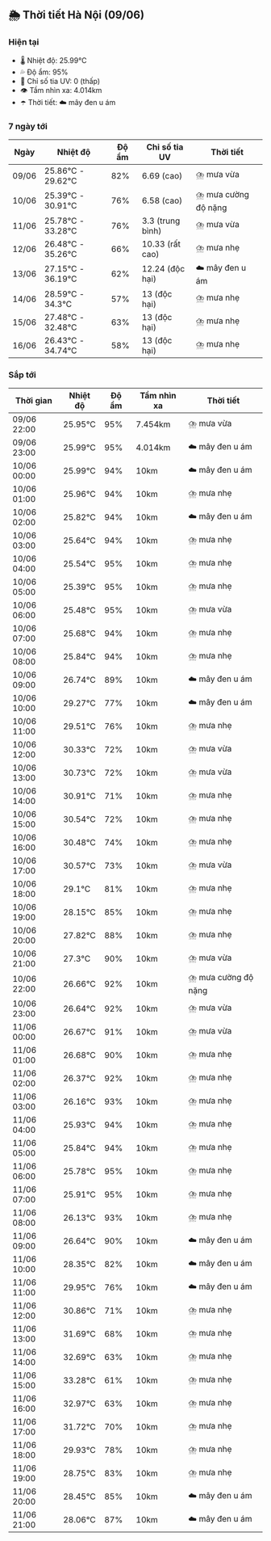 ## 🌦️ Thời tiết Hà Nội (09/06)

### Hiện tại

- 🌡️ Nhiệt độ: 25.99℃
- 💦 Độ ẩm: 95%
- 🌟 Chỉ số tia UV: 0 (thấp)
- 👁️ Tầm nhìn xa: 4.014km
- ☂️ Thời tiết: ☁️ mây đen u ám

### 7 ngày tới

| Ngày | Nhiệt độ | Độ ẩm | Chỉ số tia UV | Thời tiết |
| --- | --- | --- | --- | --- |
| 09/06 | 25.86℃ - 29.62℃ | 82% | 6.69 (cao) | ⛈️ mưa vừa |
| 10/06 | 25.39℃ - 30.91℃ | 76% | 6.58 (cao) | ⛈️ mưa cường độ nặng |
| 11/06 | 25.78℃ - 33.28℃ | 76% | 3.3 (trung bình) | ⛈️ mưa vừa |
| 12/06 | 26.48℃ - 35.26℃ | 66% | 10.33 (rất cao) | ⛈️ mưa nhẹ |
| 13/06 | 27.15℃ - 36.19℃ | 62% | 12.24 (độc hại) | ☁️ mây đen u ám |
| 14/06 | 28.59℃ - 34.3℃ | 57% | 13 (độc hại) | ⛈️ mưa nhẹ |
| 15/06 | 27.48℃ - 32.48℃ | 63% | 13 (độc hại) | ⛈️ mưa nhẹ |
| 16/06 | 26.43℃ - 34.74℃ | 58% | 13 (độc hại) | ⛈️ mưa nhẹ |

### Sắp tới

| Thời gian | Nhiệt độ | Độ ẩm | Tầm nhìn xa | Thời tiết |
| --- | --- | --- | --- | --- |
| 09/06 22:00 | 25.95℃ | 95% | 7.454km | ⛈️ mưa vừa |
| 09/06 23:00 | 25.99℃ | 95% | 4.014km | ☁️ mây đen u ám |
| 10/06 00:00 | 25.99℃ | 94% | 10km | ☁️ mây đen u ám |
| 10/06 01:00 | 25.96℃ | 94% | 10km | ⛈️ mưa nhẹ |
| 10/06 02:00 | 25.82℃ | 94% | 10km | ☁️ mây đen u ám |
| 10/06 03:00 | 25.64℃ | 94% | 10km | ⛈️ mưa nhẹ |
| 10/06 04:00 | 25.54℃ | 95% | 10km | ⛈️ mưa nhẹ |
| 10/06 05:00 | 25.39℃ | 95% | 10km | ⛈️ mưa nhẹ |
| 10/06 06:00 | 25.48℃ | 95% | 10km | ⛈️ mưa vừa |
| 10/06 07:00 | 25.68℃ | 94% | 10km | ⛈️ mưa nhẹ |
| 10/06 08:00 | 25.84℃ | 94% | 10km | ⛈️ mưa nhẹ |
| 10/06 09:00 | 26.74℃ | 89% | 10km | ☁️ mây đen u ám |
| 10/06 10:00 | 29.27℃ | 77% | 10km | ☁️ mây đen u ám |
| 10/06 11:00 | 29.51℃ | 76% | 10km | ⛈️ mưa nhẹ |
| 10/06 12:00 | 30.33℃ | 72% | 10km | ⛈️ mưa vừa |
| 10/06 13:00 | 30.73℃ | 72% | 10km | ⛈️ mưa vừa |
| 10/06 14:00 | 30.91℃ | 71% | 10km | ⛈️ mưa nhẹ |
| 10/06 15:00 | 30.54℃ | 72% | 10km | ⛈️ mưa nhẹ |
| 10/06 16:00 | 30.48℃ | 74% | 10km | ⛈️ mưa nhẹ |
| 10/06 17:00 | 30.57℃ | 73% | 10km | ⛈️ mưa vừa |
| 10/06 18:00 | 29.1℃ | 81% | 10km | ⛈️ mưa nhẹ |
| 10/06 19:00 | 28.15℃ | 85% | 10km | ⛈️ mưa nhẹ |
| 10/06 20:00 | 27.82℃ | 88% | 10km | ⛈️ mưa nhẹ |
| 10/06 21:00 | 27.3℃ | 90% | 10km | ⛈️ mưa vừa |
| 10/06 22:00 | 26.66℃ | 92% | 10km | ⛈️ mưa cường độ nặng |
| 10/06 23:00 | 26.64℃ | 92% | 10km | ⛈️ mưa vừa |
| 11/06 00:00 | 26.67℃ | 91% | 10km | ⛈️ mưa vừa |
| 11/06 01:00 | 26.68℃ | 90% | 10km | ⛈️ mưa nhẹ |
| 11/06 02:00 | 26.37℃ | 92% | 10km | ⛈️ mưa nhẹ |
| 11/06 03:00 | 26.16℃ | 93% | 10km | ⛈️ mưa nhẹ |
| 11/06 04:00 | 25.93℃ | 94% | 10km | ⛈️ mưa nhẹ |
| 11/06 05:00 | 25.84℃ | 94% | 10km | ⛈️ mưa nhẹ |
| 11/06 06:00 | 25.78℃ | 95% | 10km | ⛈️ mưa nhẹ |
| 11/06 07:00 | 25.91℃ | 95% | 10km | ⛈️ mưa nhẹ |
| 11/06 08:00 | 26.13℃ | 93% | 10km | ⛈️ mưa nhẹ |
| 11/06 09:00 | 26.64℃ | 90% | 10km | ☁️ mây đen u ám |
| 11/06 10:00 | 28.35℃ | 82% | 10km | ☁️ mây đen u ám |
| 11/06 11:00 | 29.95℃ | 76% | 10km | ☁️ mây đen u ám |
| 11/06 12:00 | 30.86℃ | 71% | 10km | ⛈️ mưa nhẹ |
| 11/06 13:00 | 31.69℃ | 68% | 10km | ⛈️ mưa nhẹ |
| 11/06 14:00 | 32.69℃ | 63% | 10km | ⛈️ mưa nhẹ |
| 11/06 15:00 | 33.28℃ | 61% | 10km | ⛈️ mưa nhẹ |
| 11/06 16:00 | 32.97℃ | 63% | 10km | ⛈️ mưa nhẹ |
| 11/06 17:00 | 31.72℃ | 70% | 10km | ⛈️ mưa nhẹ |
| 11/06 18:00 | 29.93℃ | 78% | 10km | ⛈️ mưa nhẹ |
| 11/06 19:00 | 28.75℃ | 83% | 10km | ⛈️ mưa nhẹ |
| 11/06 20:00 | 28.45℃ | 85% | 10km | ☁️ mây đen u ám |
| 11/06 21:00 | 28.06℃ | 87% | 10km | ☁️ mây đen u ám |
